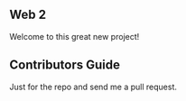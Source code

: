 Web 2
-----

Welcome to this great new project!

Contributors Guide
------------------

Just for the repo and send me a pull request.
